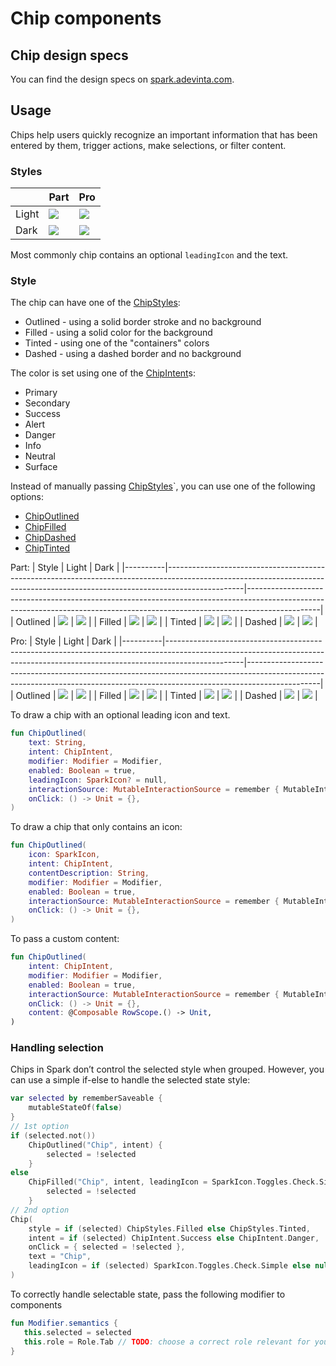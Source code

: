 # Chip components

## Chip design specs

You can find the design specs
on [spark.adevinta.com](https://spark.adevinta.com/1186e1705/p/17568d-chip/b/98915d).

## Usage

Chips help users quickly recognize an important information that has been entered by them, 
trigger actions, make selections, or filter content.

### Styles

|       | Part                                                                                                                                                                  | Pro                                                                                                                                                                  |
|-------|-----------------------------------------------------------------------------------------------------------------------------------------------------------------------|----------------------------------------------------------------------------------------------------------------------------------------------------------------------|
| Light | ![](../../../../../../../../../spark-screenshot-testing/src/test/snapshots/images/com.adevinta.spark_PreviewScreenshotTests_preview_tests_chips_chips_part_light.png) | ![](../../../../../../../../../spark-screenshot-testing/src/test/snapshots/images/com.adevinta.spark_PreviewScreenshotTests_preview_tests_chips_chips_pro_light.png) |
| Dark  | ![](../../../../../../../../../spark-screenshot-testing/src/test/snapshots/images/com.adevinta.spark_PreviewScreenshotTests_preview_tests_chips_chips_part_dark.png)  | ![](../../../../../../../../../spark-screenshot-testing/src/test/snapshots/images/com.adevinta.spark_PreviewScreenshotTests_preview_tests_chips_chips_pro_dark.png)  |

Most commonly chip contains an optional `leadingIcon` and the text.


### Style

The chip can have one of the [ChipStyles](ChipStyles.kt):
- Outlined - using a solid border stroke and no background
- Filled - using a solid color for the background
- Tinted - using one of the "containers" colors
- Dashed - using a dashed border and no background

The color is set using one of the [ChipIntent](ChipIntent.kt)s:
- Primary
- Secondary
- Success
- Alert
- Danger
- Info
- Neutral
- Surface

Instead of manually passing [ChipStyles](ChipStyles.kt)`, you can use one of the following options:
- [ChipOutlined](ChipOutlined.kt)
- [ChipFilled](ChipFilled.kt)
- [ChipDashed](ChipDashed.kt)
- [ChipTinted](ChipTinted.kt)

Part:
| Style    | Light                                                                                                                                                                         | Dark                                                                                                                                                                         |
|----------|-------------------------------------------------------------------------------------------------------------------------------------------------------------------------------|------------------------------------------------------------------------------------------------------------------------------------------------------------------------------|
| Outlined | ![](../../../../../../../../../spark-screenshot-testing/src/test/snapshots/images/com.adevinta.spark_PreviewScreenshotTests_preview_tests_chips_chipsoutlined_part_light.png) | ![](../../../../../../../../../spark-screenshot-testing/src/test/snapshots/images/com.adevinta.spark_PreviewScreenshotTests_preview_tests_chips_chipsoutlined_part_dark.png) |
| Filled   | ![](../../../../../../../../../spark-screenshot-testing/src/test/snapshots/images/com.adevinta.spark_PreviewScreenshotTests_preview_tests_chips_chipsfilled_part_light.png)   | ![](../../../../../../../../../spark-screenshot-testing/src/test/snapshots/images/com.adevinta.spark_PreviewScreenshotTests_preview_tests_chips_chipsfilled_part_dark.png)   |
| Tinted   | ![](../../../../../../../../../spark-screenshot-testing/src/test/snapshots/images/com.adevinta.spark_PreviewScreenshotTests_preview_tests_chips_chipstinted_part_light.png)   | ![](../../../../../../../../../spark-screenshot-testing/src/test/snapshots/images/com.adevinta.spark_PreviewScreenshotTests_preview_tests_chips_chipstinted_part_dark.png)   |
| Dashed   | ![](../../../../../../../../../spark-screenshot-testing/src/test/snapshots/images/com.adevinta.spark_PreviewScreenshotTests_preview_tests_chips_chipsdashed_part_light.png)   | ![](../../../../../../../../../spark-screenshot-testing/src/test/snapshots/images/com.adevinta.spark_PreviewScreenshotTests_preview_tests_chips_chipsdashed_part_dark.png)   |

Pro:
| Style | Light | Dark |
|----------|-------------------------------------------------------------------------------------------------------------------------------------------------------------------------------|------------------------------------------------------------------------------------------------------------------------------------------------------------------------------|
| Outlined | ![](../../../../../../../../../spark-screenshot-testing/src/test/snapshots/images/com.adevinta.spark_PreviewScreenshotTests_preview_tests_chips_chipsoutlined_pro_light.png) | ![](../../../../../../../../../spark-screenshot-testing/src/test/snapshots/images/com.adevinta.spark_PreviewScreenshotTests_preview_tests_chips_chipsoutlined_pro_dark.png) |
| Filled | ![](../../../../../../../../../spark-screenshot-testing/src/test/snapshots/images/com.adevinta.spark_PreviewScreenshotTests_preview_tests_chips_chipsfilled_pro_light.png)   | ![](../../../../../../../../../spark-screenshot-testing/src/test/snapshots/images/com.adevinta.spark_PreviewScreenshotTests_preview_tests_chips_chipsfilled_pro_dark.png)   |
| Tinted | ![](../../../../../../../../../spark-screenshot-testing/src/test/snapshots/images/com.adevinta.spark_PreviewScreenshotTests_preview_tests_chips_chipstinted_pro_light.png)   | ![](../../../../../../../../../spark-screenshot-testing/src/test/snapshots/images/com.adevinta.spark_PreviewScreenshotTests_preview_tests_chips_chipstinted_pro_dark.png)   |
| Dashed | ![](../../../../../../../../../spark-screenshot-testing/src/test/snapshots/images/com.adevinta.spark_PreviewScreenshotTests_preview_tests_chips_chipsdashed_pro_light.png)   | ![](../../../../../../../../../spark-screenshot-testing/src/test/snapshots/images/com.adevinta.spark_PreviewScreenshotTests_preview_tests_chips_chipsdashed_pro_dark.png)   |

To draw a chip with an optional leading icon and text.
```kotlin
fun ChipOutlined(
    text: String,
    intent: ChipIntent,
    modifier: Modifier = Modifier,
    enabled: Boolean = true,
    leadingIcon: SparkIcon? = null,
    interactionSource: MutableInteractionSource = remember { MutableInteractionSource() },
    onClick: () -> Unit = {},
)
```

To draw a chip that only contains an icon:

```kotlin
fun ChipOutlined(
    icon: SparkIcon,
    intent: ChipIntent,
    contentDescription: String,
    modifier: Modifier = Modifier,
    enabled: Boolean = true,
    interactionSource: MutableInteractionSource = remember { MutableInteractionSource() },
    onClick: () -> Unit = {},
)
```

To pass a custom content:

```kotlin
fun ChipOutlined(
    intent: ChipIntent,
    modifier: Modifier = Modifier,
    enabled: Boolean = true,
    interactionSource: MutableInteractionSource = remember { MutableInteractionSource() },
    onClick: () -> Unit = {},
    content: @Composable RowScope.() -> Unit,
)
```

### Handling selection
Chips in Spark don’t control the selected style when grouped.
However, you can use a simple if-else to handle the selected state style:

```kotlin
var selected by rememberSaveable {
    mutableStateOf(false)
}
// 1st option
if (selected.not())
    ChipOutlined("Chip", intent) {
        selected = !selected
    }
else
    ChipFilled("Chip", intent, leadingIcon = SparkIcon.Toggles.Check.Simple) {
        selected = !selected
    }
// 2nd option
Chip(
    style = if (selected) ChipStyles.Filled else ChipStyles.Tinted,
    intent = if (selected) ChipIntent.Success else ChipIntent.Danger,
    onClick = { selected = !selected },
    text = "Chip",
    leadingIcon = if (selected) SparkIcon.Toggles.Check.Simple else null
)
```

To correctly handle selectable state, pass the following modifier to components 
 ```kotlin
fun Modifier.semantics {
    this.selected = selected
    this.role = Role.Tab // TODO: choose a correct role relevant for your use case
}
```
